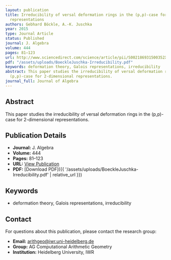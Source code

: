 ```yaml
---
layout: publication
title: Irreducibility of versal deformation rings in the (p,p)-case for 2-dimensional
  representations
authors: Gebhard Böckle, A.-K. Juschka
year: 2015
type: Journal Article
status: Published
journal: J. Algebra
volume: 444
pages: 81–123
url: http://www.sciencedirect.com/science/article/pii/S002186931500352X
pdf: "/assets/uploads/BoeckleJuschka-Irreducibility.pdf"
keywords: deformation theory, Galois representations, irreducibility
abstract: This paper studies the irreducibility of versal deformation rings in the
  (p,p)-case for 2-dimensional representations.
journal_full: Journal of Algebra
---
```

## Abstract

This paper studies the irreducibility of versal deformation rings in the (p,p)-case for 2-dimensional representations.

## Publication Details

- **Journal:** J. Algebra
- **Volume:** 444
- **Pages:** 81–123
- **URL:** [View Publication](http://www.sciencedirect.com/science/article/pii/S002186931500352X)
- **PDF:** [Download PDF]({{ '/assets/uploads/BoeckleJuschka-Irreducibility.pdf' | relative_url }})

## Keywords

- deformation theory, Galois representations, irreducibility


## Contact

For questions about this publication, please contact the research group:
- **Email:** arithgeo@iwr.uni-heidelberg.de
- **Group:** AG Computational Arithmetic Geometry
- **Institution:** Heidelberg University, IWR